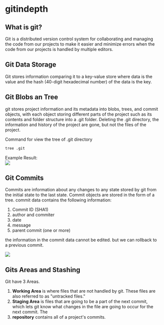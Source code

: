# gitindepth
## What is git?
Git is a distributed version control system for collaborating and managing the code from our projects to make it easier and minimize errors when the code from our projects is handled by multiple editors.

## Git Data Storage
Git stores information comparing it to a key-value store where data is the value and the hash (40-digit hexadecimal number) of the data is the key.

## Git Blobs an Tree
git stores project information and its metadata into blobs, trees, and commit objects, with each object storing different parts of the project such as its contents and folder structure into a .git folder. Deleting the .git directory, the information and history of the project are gone, but not the files of the project.

Command for view the tree of .git directory
```sh
tree .git
```

Example Result:
<br />
<img src="https://user-images.githubusercontent.com/18713143/149710372-36648673-10d5-4ea6-8db0-86dd43e1c031.png">

## Git Commits
Commits are information about any changes to any state stored by git from the initial state to the last state. Commit objects are stored in the form of a tree. commit data contains the following information:
1. Commit ID (SHA1)
2. author and commiter
3. date
4. message
5. parent commit (one or more)

the information in the commit data cannot be edited. but we can rollback to a previous commit.

<img src="https://user-images.githubusercontent.com/18713143/149713104-d087d84d-c8fd-4174-884c-c910d4d1c505.png">

## Gits Areas and Stashing
Git have 3 Areas. 
1. <b>Working Area</b> is where files that are not handled by git. These files are also referred to as "untracked files." 
2. <b>Staging Area</b> is files that are going to be a part of the next commit, which lets git know what changes in the file are going to occur for the next commit. The 
3. <b>repository</b> contains all of a project's commits.

